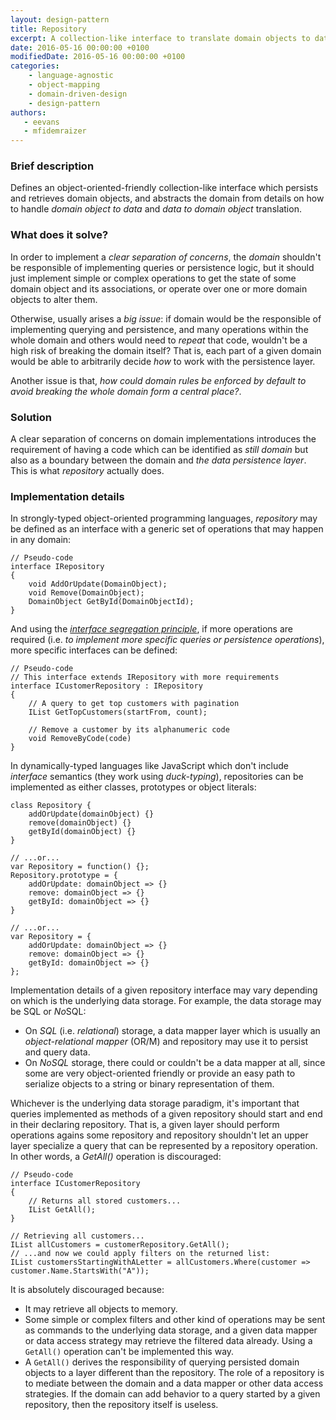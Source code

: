 ```yaml
---
layout: design-pattern
title: Repository
excerpt: A collection-like interface to translate domain objects to data and vice versa.
date: 2016-05-16 00:00:00 +0100
modifiedDate: 2016-05-16 00:00:00 +0100
categories:
    - language-agnostic
    - object-mapping
    - domain-driven-design
    - design-pattern
authors: 
   - eevans
   - mfidemraizer
---
```


### Brief description

Defines an object-oriented-friendly collection-like interface which persists and retrieves domain objects, and abstracts the domain from details on how to handle *domain object to data* and *data to domain object* translation.

### What does it solve?

In order to implement a *clear separation of concerns*, the *domain* shouldn't be responsible of implementing queries or persistence logic, but it should just implement simple or complex operations to get the state of some domain object and its associations, or operate over one or more domain objects to alter them. 

Otherwise, usually arises a *big issue*: if domain would be the responsible of implementing querying and persistence, and many operations within the whole domain and others would need to *repeat* that code, wouldn't be a high risk of breaking the domain itself? That is, each part of a given domain would be able to arbitrarily decide *how* to work with the persistence layer.

Another issue is that, *how could domain rules be enforced by default to avoid breaking the whole domain form a central place?*.

### Solution

A clear separation of concerns on domain implementations introduces the requirement of having a code which can be identified as *still domain* but also as a boundary between the domain and *the data persistence layer*. This is what *repository* actually does.

### Implementation details 

In strongly-typed object-oriented programming languages, *repository* may be defined as an interface with a generic set of operations that may happen in any domain:

	// Pseudo-code
	interface IRepository
	{
		void AddOrUpdate(DomainObject);
		void Remove(DomainObject);
		DomainObject GetById(DomainObjectId);
	}

And using the [*interface segregation principle*](https://en.wikipedia.org/wiki/Interface_segregation_principle), if more operations are required (i.e. *to implement more specific queries or persistence operations*), more specific interfaces can be defined:

    // Pseudo-code
    // This interface extends IRepository with more requirements
	interface ICustomerRepository : IRepository
	{
		// A query to get top customers with pagination
		IList GetTopCustomers(startFrom, count);

		// Remove a customer by its alphanumeric code
		void RemoveByCode(code)
	}

In dynamically-typed languages like JavaScript which don't include *interface* semantics (they work using *duck-typing*), repositories can be implemented as either classes, prototypes or object literals:

	class Repository {
		addOrUpdate(domainObject) {}		
		remove(domainObject) {}
		getById(domainObject) {}
	}

	// ...or...
	var Repository = function() {};
	Repository.prototype = {
		addOrUpdate: domainObject => {}		
		remove: domainObject => {}
		getById: domainObject => {}
	}

	// ...or...
	var Repository = {
		addOrUpdate: domainObject => {}		
		remove: domainObject => {}
		getById: domainObject => {}
	};

Implementation details of a given repository interface may vary depending on which is the underlying data storage. For example, the data storage may be SQL or *No*SQL:

- On *SQL* (i.e. *relational*) storage, a data mapper layer which is usually an *object-relational mapper* (OR/M) and repository may use it to persist and query data.
- On *NoSQL* storage, there could or couldn't be a data mapper at all, since some are very object-oriented friendly or provide an easy path to serialize objects to a string or binary representation of them.

Whichever is the underlying data storage paradigm, it's important that queries implemented as methods of a given repository should start and end in their declaring repository. That is, a given layer should perform operations agains some repository and repository shouldn't let an upper layer specialize a query that can be represented by a repository operation. In other words, a *GetAll()* operation is discouraged:

	// Pseudo-code
	interface ICustomerRepository
	{
		// Returns all stored customers...
		IList GetAll();
	}

	// Retrieving all customers...
	IList allCustomers = customerRepository.GetAll();
	// ...and now we could apply filters on the returned list:
	IList customersStartingWithALetter = allCustomers.Where(customer => customer.Name.StartsWith("A"));

It is absolutely discouraged because:

- It may retrieve all objects to memory.
- Some simple or complex filters and other kind of operations may be sent as commands to the underlying data storage, and a given data mapper or data access strategy may retrieve the filtered data already. Using a `GetAll()` operation can't be implemented this way.
- A `GetAll()` derives the responsibility of querying persisted domain objects to a layer different than the repository. The role of a repository is to mediate between the domain and a data mapper or other data access strategies. If the domain can add behavior to a query started by a given repository, then the repository itself is useless.